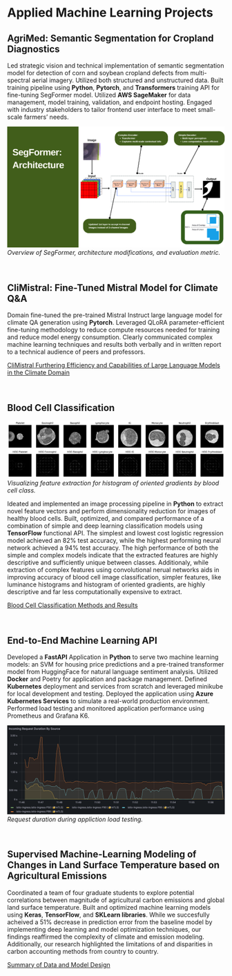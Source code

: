 # Applied Machine Learning Projects

## AgriMed: Semantic Segmentation for Cropland Diagnostics

Led strategic vision and technical implementation of semantic segmentation model for detection of corn and soybean cropland defects from multi-spectral aerial imagery. Utilized both structured and unstructured data. Built training pipeline using **Python**, **Pytorch**, and **Transformers** training API for fine-tuning SegFormer model. Utilized **AWS SageMaker** for data management, model training, validation, and endpoint hosting. Engaged with industry stakeholders to tailor frontend user interface to meet small-scale farmers’ needs.

![SegFormer Architecture](/imgs/segformer.png)
*Overview of SegFormer, architecture modifications, and evaluation metric.*

<br />

## CliMistral: Fine-Tuned Mistral Model for Climate Q&A

Domain fine-tuned the pre-trained Mistral Instruct large language model for climate QA generation using **Pytorch**. Leveraged QLoRA parameter-efficient fine-tuning methodology to reduce compute resources needed for training and reduce model energy consumption. Clearly communicated complex machine learning techniques and results both verbally and in written report to a technical audience of peers and professors.

[CliMistral Furthering Efficiency and Capabilities of Large Language Models in the Climate Domain](climistral.pdf)

<br />

## Blood Cell Classification
![Histogram of Oriented Gradient Feature Extraction By Class](/imgs/hog_example.png)
*Visualizing feature extraction for histogram of oriented gradients by blood cell class.*


Ideated and implemented an image processing pipeline in **Python** to extract novel feature vectors and perform dimensionality reduction for images of healthy blood cells. Built, optimized, and compared performance of a combination of simple and deep learning classification models using **TensorFlow** functional API. The simplest and lowest cost logistic regression model achieved an 82% test accuracy, while the highest performing neural network achieved a 94% test accuracy. The high performance of both the simple and complex models indicate that the extracted features are highly descriptive and sufficiently unique between classes. Additionaly, while extraction of complex features using convolutional nerual networks aids in improving accuracy of blood cell image classification, simpler features, like luminance histograms and histogram of oriented gradients, are highly descriptive and far less computationally expensive to extract. 

[Blood Cell Classification Methods and Results](blood_cell_classification.pdf)

<br />

## End-to-End Machine Learning API
Developed a **FastAPI** Application in **Python** to serve two machine learning models: an SVM for housing price predictions and a pre-trained transformer model from HuggingFace for natural language sentiment analysis. Utilized **Docker** and Poetry for application and package management. Defined **Kubernetes** deployment and services from scratch and leveraged minikube for local development and testing. Deployed the application using **Azure Kubernetes Services** to simulate a real-world production environment. Performed load testing and monitored application performance using Prometheus and Grafana K6.  

![Incoming Request Duration During Load Testing](/imgs/request_dur_project.png)
*Request duration during appliction load testing.*

<br />

## Supervised Machine-Learning Modeling of Changes in Land Surface Temperature based on Agricultural Emissions
Coordinated a team of four graduate students to explore potential correlations between magnitude of agricultural carbon emissions and global land surface temperature. Built and optimized machine learning models using **Keras**, **TensorFlow**, and **SKLearn libraries**. While we succesfully acheived a 51% decrease in prediction error from the baseline model by implementing deep learning and model optimization techniques, our findings reaffirmed the complexity of climate and emission modeling. Additionally, our research highlighted the limitations of and disparities in carbon accounting methods from country to country. 

[Summary of Data and Model Design](ag_emissions.pdf)
